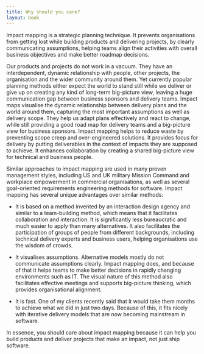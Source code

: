 ```yaml
---
title: Why should you care?
layout: book
---
```

Impact mapping is a strategic planning technique. It prevents organisations from getting lost while building products and delivering projects, by clearly communicating assumptions, helping teams align their activities with overall business objectives and make better roadmap decisions. 

Our products and projects do not work in a vacuum. They have an interdependent, dynamic relationship with people, other projects, the organisation and the wider community around them. Yet currently popular planning methods either expect the world to stand still while we deliver or give up on creating any kind of long-term big-picture view, leaving a huge communication gap between business sponsors and delivery teams. Impact maps visualise the dynamic relationship between delivery plans and the world around them, capturing the most important assumptions as well as delivery scope. They help us adapt plans effectively and react to change, while still providing a good road map for delivery teams and a big-picture view for business sponsors.  Impact mapping helps to reduce waste by preventing scope creep and over-engineered solutions. It provides focus for delivery by putting deliverables in the context of impacts they are supposed to achieve. It enhances collaboration by creating a shared big-picture view for technical and business people.

Similar approaches to impact mapping are used in many proven management styles, including US and UK military Mission Command and workplace empowerment in commercial organisations, as well as several goal-oriented requirements engineering methods for software. Impact mapping has several unique advantages over similar methods:

* It is based on a method invented by an interaction design agency and similar to a team-building method, which means that it facilitates collaboration and interaction. It is significantly less bureaucratic and much easier to apply than many alternatives. It also facilitates the participation of groups of people from different backgrounds, including technical delivery experts and business users, helping organisations use the wisdom of crowds. 

* It visualises assumptions. Alternative models mostly do not communicate assumptions clearly. Impact mapping does, and because of that it helps teams to make better decisions in rapidly changing environments such as IT. The visual nature of this method also facilitates effective meetings and supports big-picture thinking, which provides organisational alignment.

* It is fast. One of my clients recently said that it would take them months to achieve what we did in just two days. Because of this, it fits nicely with iterative delivery models that are now becoming mainstream in software.

In essence, you should care about impact mapping because it can help you build products and deliver projects that make an impact, not just ship software. 
